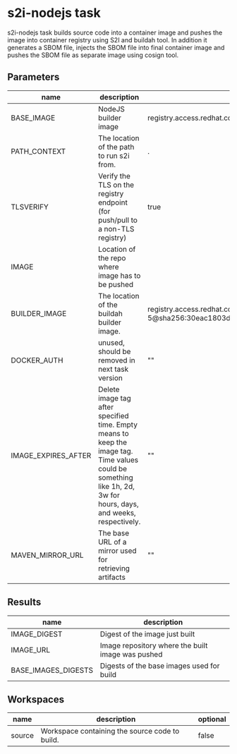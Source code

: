 # s2i-nodejs task

s2i-nodejs task builds source code into a container image and pushes the image into container registry using S2I and buildah tool.
In addition it generates a SBOM file, injects the SBOM file into final container image and pushes the SBOM file as separate image using cosign tool.


## Parameters
|name|description|default value|required|
|---|---|---|---|
|BASE_IMAGE|NodeJS builder image|registry.access.redhat.com/ubi9/nodejs-16:1-75.1669634583|false|
|PATH_CONTEXT|The location of the path to run s2i from.|.|false|
|TLSVERIFY|Verify the TLS on the registry endpoint (for push/pull to a non-TLS registry)|true|false|
|IMAGE|Location of the repo where image has to be pushed||true|
|BUILDER_IMAGE|The location of the buildah builder image.|registry.access.redhat.com/ubi9/buildah:9.1.0-5@sha256:30eac1803d669d58c033838076a946156e49018e0d4f066d94896f0cc32030af|false|
|DOCKER_AUTH|unused, should be removed in next task version|""|false|
|IMAGE_EXPIRES_AFTER|Delete image tag after specified time. Empty means to keep the image tag. Time values could be something like 1h, 2d, 3w for hours, days, and weeks, respectively.|""|false|
|MAVEN_MIRROR_URL|The base URL of a mirror used for retrieving artifacts|""|false|

## Results
|name|description|
|---|---|
|IMAGE_DIGEST|Digest of the image just built|
|IMAGE_URL|Image repository where the built image was pushed|
|BASE_IMAGES_DIGESTS|Digests of the base images used for build|

## Workspaces
|name|description|optional|
|---|---|---|
|source|Workspace containing the source code to build.|false|
